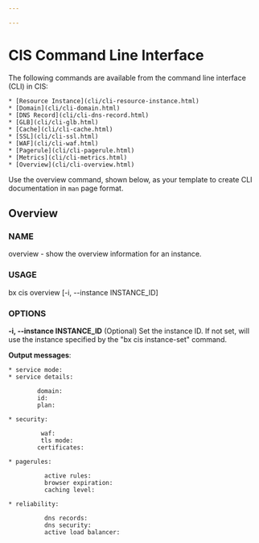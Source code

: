 ```yaml
---

---
```


# CIS Command Line Interface
The following commands are available from the command line interface (CLI) in CIS:
  
    * [Resource Instance](cli/cli-resource-instance.html)
    * [Domain](cli/cli-domain.html)
    * [DNS Record](cli/cli-dns-record.html)
    * [GLB](cli/cli-glb.html)
    * [Cache](cli/cli-cache.html)
    * [SSL](cli/cli-ssl.html)
    * [WAF](cli/cli-waf.html)
    * [Pagerule](cli/cli-pagerule.html)
    * [Metrics](cli/cli-metrics.html)
    * [Overview](cli/cli-overview.html)


Use the overview command, shown below, as your template to create CLI documentation in `man` page format.

## Overview

### NAME
  overview - show the overview information for an instance. 

### USAGE
  bx cis overview [-i, --instance INSTANCE_ID] 

### OPTIONS
 **-i, --instance INSTANCE_ID**  (Optional) Set the instance ID. If not set, will use the instance specified by the "bx cis instance-set" command.

**Output messages**:

    * service mode:
    * service details:

            domain:
            id:
            plan:

    * security:

             waf:
             tls mode:
            certificates:

    * pagerules:

              active rules:
              browser expiration:
              caching level:

    * reliability:

              dns records:
              dns security:
              active load balancer:
